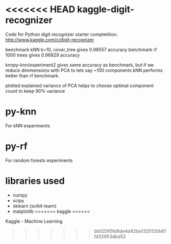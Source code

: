 <<<<<<< HEAD
kaggle-digit-recognizer
=======================

Code for Python digit recognizer starter comptetition. 
http://www.kaggle.com/c/digit-recognizer

benchmark kNN k=10, cover_tree gives 0.96557 accuracy
benchmark rf 1000 trees gives 0.96829 accuracy

knnpy-knn/experiment2 gives same accuracy as benchmark,
but if we reduce dimmensions with PCA to lets say ~100 components
kNN performs better than rf benchmark.

plotted explained variance of PCA helps to choose optimal component
count to keep 90% variance

py-knn
======
For kNN experiments

py-rf
======
For random forests experiments

libraries used
=====================
* numpy
* scipy
* sklearn (scikit-learn)
* matplotlib
=======
kaggle
======

Kaggle - Machine Learning
>>>>>>> bb025f0fd8de4d42be1320120b61fd32953dbd52
